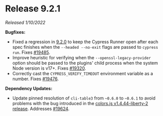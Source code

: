 # Release 9.2.1

_Released 1/10/2022_

**Bugfixes:**

- Fixed a regression in [9.2.0](/guides/references/changelog#9-2-0) to keep the
  Cypress Runner open after each spec finishes when the `--headed --no-exit`
  flags are passed to `cypress run`. Fixes
  [#19485](https://github.com/cypress-io/cypress/issues/19485).
- Improve heuristic for verifying when the `--openssl-legacy-provider` option
  should be passed to the plugins' child process when the system Node version is
  v17+. Fixes [#19320](https://github.com/cypress-io/cypress/issues/19320).
- Correctly cast the `CYPRESS_VERIFY_TIMEOUT` environment variable as a number.
  Fixes [#19476](https://github.com/cypress-io/cypress/issues/19476).

**Dependency Updates:**

- Update pinned resolution of `cli-table3` from `~0.6.0` to `~0.6.1` to avoid
  problems with the bug introduced in the
  [colors.js v1.4.44-liberty-2 release](https://github.com/Marak/colors.js/issues/285).
  Addresses [#19624](https://github.com/cypress-io/cypress/issues/19624).

